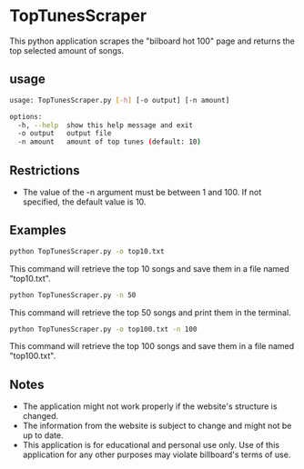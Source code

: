 # TopTunesScraper
This python application scrapes the "bilboard hot 100" page and returns the top selected amount of songs.

## usage
```bash
usage: TopTunesScraper.py [-h] [-o output] [-n amount]

options:
  -h, --help  show this help message and exit
  -o output   output file
  -n amount   amount of top tunes (default: 10)

```

## Restrictions
* The value of the -n argument must be between 1 and 100. If not specified, the default value is 10.

## Examples
```bash
python TopTunesScraper.py -o top10.txt
```
This command will retrieve the top 10 songs and save them in a file named "top10.txt".

```bash
python TopTunesScraper.py -n 50
```
This command will retrieve the top 50 songs and print them in the terminal.

```bash
python TopTunesScraper.py -o top100.txt -n 100
```
This command will retrieve the top 100 songs and save them in a file named "top100.txt".

## Notes
* The application might not work properly if the website's structure is changed.
* The information from the website is subject to change and might not be up to date.
* This application is for educational and personal use only. Use of this application for any other purposes may violate billboard's terms of use.

